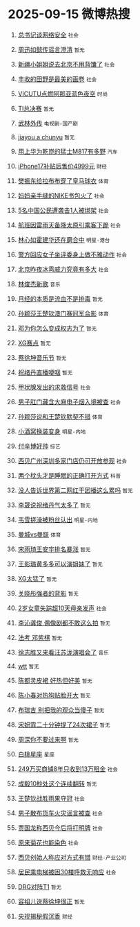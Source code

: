 # 2025-09-15 微博热搜 
1. [总书记谈网络安全](https://m.weibo.cn/search?containerid=100103type%3D1%26t%3D10%26q%3D%23%E6%80%BB%E4%B9%A6%E8%AE%B0%E8%B0%88%E7%BD%91%E7%BB%9C%E5%AE%89%E5%85%A8%23&stream_entry_id=51&isnewpage=1&extparam=seat%3D1%26q%3D%2523%25E6%2580%25BB%25E4%25B9%25A6%25E8%25AE%25B0%25E8%25B0%2588%25E7%25BD%2591%25E7%25BB%259C%25E5%25AE%2589%25E5%2585%25A8%2523%26pos%3D0%26cate%3D10103%26dgr%3D0%26filter_type%3Drealtimehot%26stream_entry_id%3D51%26c_type%3D51%26display_time%3D1757870097%26pre_seqid%3D17578700977310256502592) `社会` 

2. [周迅如懿传谣言澄清](https://m.weibo.cn/search?containerid=100103type%3D1%26t%3D10%26q%3D%23%E5%91%A8%E8%BF%85%E5%A6%82%E6%87%BF%E4%BC%A0%E8%B0%A3%E8%A8%80%E6%BE%84%E6%B8%85%23&stream_entry_id=31&isnewpage=1&extparam=seat%3D1%26flag%3D2%26cate%3D5001%26lcate%3D5001%26stream_entry_id%3D31%26q%3D%2523%25E5%2591%25A8%25E8%25BF%2585%25E5%25A6%2582%25E6%2587%25BF%25E4%25BC%25A0%25E8%25B0%25A3%25E8%25A8%2580%25E6%25BE%2584%25E6%25B8%2585%2523%26dgr%3D0%26pos%3D0%26filter_type%3Drealtimehot%26band_rank%3D1%26realpos%3D1%26c_type%3D31%26display_time%3D1757870097%26pre_seqid%3D17578700977310256502592) `暂无` 

3. [新疆小姐姐说去北京不用背馕了](https://m.weibo.cn/search?containerid=100103type%3D1%26t%3D10%26q%3D%23%E6%96%B0%E7%96%86%E5%B0%8F%E5%A7%90%E5%A7%90%E8%AF%B4%E5%8E%BB%E5%8C%97%E4%BA%AC%E4%B8%8D%E7%94%A8%E8%83%8C%E9%A6%95%E4%BA%86%23&stream_entry_id=31&isnewpage=1&extparam=seat%3D1%26flag%3D1%26cate%3D5001%26lcate%3D5001%26stream_entry_id%3D31%26q%3D%2523%25E6%2596%25B0%25E7%2596%2586%25E5%25B0%258F%25E5%25A7%2590%25E5%25A7%2590%25E8%25AF%25B4%25E5%258E%25BB%25E5%258C%2597%25E4%25BA%25AC%25E4%25B8%258D%25E7%2594%25A8%25E8%2583%258C%25E9%25A6%2595%25E4%25BA%2586%2523%26dgr%3D0%26pos%3D1%26filter_type%3Drealtimehot%26band_rank%3D2%26realpos%3D2%26c_type%3D31%26display_time%3D1757870097%26pre_seqid%3D17578700977310256502592) `社会` 

4. [丰收的田野是最美的画卷](https://m.weibo.cn/search?containerid=100103type%3D1%26t%3D10%26q%3D%23%E4%B8%B0%E6%94%B6%E7%9A%84%E7%94%B0%E9%87%8E%E6%98%AF%E6%9C%80%E7%BE%8E%E7%9A%84%E7%94%BB%E5%8D%B7%23&stream_entry_id=31&isnewpage=1&extparam=seat%3D1%26flag%3D0%26cate%3D5001%26lcate%3D5001%26stream_entry_id%3D31%26q%3D%2523%25E4%25B8%25B0%25E6%2594%25B6%25E7%259A%2584%25E7%2594%25B0%25E9%2587%258E%25E6%2598%25AF%25E6%259C%2580%25E7%25BE%258E%25E7%259A%2584%25E7%2594%25BB%25E5%258D%25B7%2523%26dgr%3D0%26pos%3D2%26filter_type%3Drealtimehot%26band_rank%3D3%26realpos%3D3%26c_type%3D31%26display_time%3D1757870097%26pre_seqid%3D17578700977310256502592) `社会` 

5. [VICUTU点燃阿那亚蓝色夜空](https://m.weibo.cn/search?containerid=100103type%3D1%26t%3D10%26q%3D%23VICUTU%E7%82%B9%E7%87%83%E9%98%BF%E9%82%A3%E4%BA%9A%E8%93%9D%E8%89%B2%E5%A4%9C%E7%A9%BA%23&stream_entry_id=31&isnewpage=1&extparam=seat%3D1%26is_ad_pos%3D1%26adid%3D301203%26lcate%3D5001%26stream_entry_id%3D31%26q%3D%2523VICUTU%25E7%2582%25B9%25E7%2587%2583%25E9%2598%25BF%25E9%2582%25A3%25E4%25BA%259A%25E8%2593%259D%25E8%2589%25B2%25E5%25A4%259C%25E7%25A9%25BA%2523%26dgr%3D0%26cate%3D5001%26band_rank%3D4%26topic_ad%3D1%26filter_type%3Drealtimehot%26pos%3D3%26c_type%3D31%26display_time%3D1757870097%26pre_seqid%3D17578700977310256502592) `时尚` 

6. [TI总决赛](https://m.weibo.cn/search?containerid=100103type%3D1%26t%3D10%26q%3DTI%E6%80%BB%E5%86%B3%E8%B5%9B&stream_entry_id=31&isnewpage=1&extparam=seat%3D1%26flag%3D16%26cate%3D5001%26lcate%3D5001%26stream_entry_id%3D31%26q%3DTI%25E6%2580%25BB%25E5%2586%25B3%25E8%25B5%259B%26dgr%3D0%26pos%3D4%26filter_type%3Drealtimehot%26band_rank%3D4%26realpos%3D4%26c_type%3D31%26display_time%3D1757870097%26pre_seqid%3D17578700977310256502592) `暂无` 

7. [武林外传](https://m.weibo.cn/search?containerid=100103type%3D1%26t%3D10%26q%3D%E6%AD%A6%E6%9E%97%E5%A4%96%E4%BC%A0&stream_entry_id=31&isnewpage=1&extparam=seat%3D1%26flag%3D0%26cate%3D5001%26lcate%3D5001%26stream_entry_id%3D31%26q%3D%25E6%25AD%25A6%25E6%259E%2597%25E5%25A4%2596%25E4%25BC%25A0%26dgr%3D0%26pos%3D5%26filter_type%3Drealtimehot%26band_rank%3D5%26realpos%3D5%26c_type%3D31%26display_time%3D1757870097%26pre_seqid%3D17578700977310256502592) `电视剧-国产剧` 

8. [jiayou a chunyu](https://m.weibo.cn/search?containerid=100103type%3D1%26t%3D10%26q%3Djiayou+a+chunyu&stream_entry_id=31&isnewpage=1&extparam=seat%3D1%26flag%3D1%26cate%3D5001%26lcate%3D5001%26stream_entry_id%3D31%26q%3Djiayou%2520a%2520chunyu%26dgr%3D0%26pos%3D6%26filter_type%3Drealtimehot%26band_rank%3D6%26realpos%3D6%26c_type%3D31%26display_time%3D1757870097%26pre_seqid%3D17578700977310256502592) `暂无` 

9. [用上华为乾崑的猛士M817有多野](https://m.weibo.cn/search?containerid=100103type%3D1%26t%3D10%26q%3D%23%E7%94%A8%E4%B8%8A%E5%8D%8E%E4%B8%BA%E4%B9%BE%E5%B4%91%E7%9A%84%E7%8C%9B%E5%A3%ABM817%E6%9C%89%E5%A4%9A%E9%87%8E%23&stream_entry_id=31&isnewpage=1&extparam=seat%3D1%26is_ad_pos%3D1%26adid%3D301204%26lcate%3D5001%26stream_entry_id%3D31%26q%3D%2523%25E7%2594%25A8%25E4%25B8%258A%25E5%258D%258E%25E4%25B8%25BA%25E4%25B9%25BE%25E5%25B4%2591%25E7%259A%2584%25E7%258C%259B%25E5%25A3%25ABM817%25E6%259C%2589%25E5%25A4%259A%25E9%2587%258E%2523%26dgr%3D0%26cate%3D5001%26band_rank%3D7%26topic_ad%3D1%26filter_type%3Drealtimehot%26pos%3D7%26c_type%3D31%26display_time%3D1757870097%26pre_seqid%3D17578700977310256502592) `汽车` 

10. [iPhone17补贴后售价4999元](https://m.weibo.cn/search?containerid=100103type%3D1%26t%3D10%26q%3D%23iPhone17%E8%A1%A5%E8%B4%B4%E5%90%8E%E5%94%AE%E4%BB%B74999%E5%85%83%23&stream_entry_id=31&isnewpage=1&extparam=seat%3D1%26flag%3D0%26cate%3D5001%26lcate%3D5001%26stream_entry_id%3D31%26q%3D%2523iPhone17%25E8%25A1%25A5%25E8%25B4%25B4%25E5%2590%258E%25E5%2594%25AE%25E4%25BB%25B74999%25E5%2585%2583%2523%26dgr%3D0%26pos%3D8%26filter_type%3Drealtimehot%26band_rank%3D7%26realpos%3D7%26c_type%3D31%26display_time%3D1757870097%26pre_seqid%3D17578700977310256502592) `财经` 

11. [樊振东给拉布布穿了皇马球衣](https://m.weibo.cn/search?containerid=100103type%3D1%26t%3D10%26q%3D%23%E6%A8%8A%E6%8C%AF%E4%B8%9C%E7%BB%99%E6%8B%89%E5%B8%83%E5%B8%83%E7%A9%BF%E4%BA%86%E7%9A%87%E9%A9%AC%E7%90%83%E8%A1%A3%23&stream_entry_id=31&isnewpage=1&extparam=seat%3D1%26flag%3D1%26cate%3D5001%26lcate%3D5001%26stream_entry_id%3D31%26q%3D%2523%25E6%25A8%258A%25E6%258C%25AF%25E4%25B8%259C%25E7%25BB%2599%25E6%258B%2589%25E5%25B8%2583%25E5%25B8%2583%25E7%25A9%25BF%25E4%25BA%2586%25E7%259A%2587%25E9%25A9%25AC%25E7%2590%2583%25E8%25A1%25A3%2523%26dgr%3D0%26pos%3D9%26filter_type%3Drealtimehot%26band_rank%3D8%26realpos%3D8%26c_type%3D31%26display_time%3D1757870097%26pre_seqid%3D17578700977310256502592) `体育` 

12. [妈妈亲手缝的NIKE书包火了](https://m.weibo.cn/search?containerid=100103type%3D1%26t%3D10%26q%3D%23%E5%A6%88%E5%A6%88%E4%BA%B2%E6%89%8B%E7%BC%9D%E7%9A%84NIKE%E4%B9%A6%E5%8C%85%E7%81%AB%E4%BA%86%23&stream_entry_id=31&isnewpage=1&extparam=seat%3D1%26flag%3D0%26cate%3D5001%26lcate%3D5001%26stream_entry_id%3D31%26q%3D%2523%25E5%25A6%2588%25E5%25A6%2588%25E4%25BA%25B2%25E6%2589%258B%25E7%25BC%259D%25E7%259A%2584NIKE%25E4%25B9%25A6%25E5%258C%2585%25E7%2581%25AB%25E4%25BA%2586%2523%26dgr%3D0%26pos%3D10%26filter_type%3Drealtimehot%26band_rank%3D9%26realpos%3D9%26c_type%3D31%26display_time%3D1757870097%26pre_seqid%3D17578700977310256502592) `社会` 

13. [5名中国公民遭袭击1人被绑架](https://m.weibo.cn/search?containerid=100103type%3D1%26t%3D10%26q%3D%235%E5%90%8D%E4%B8%AD%E5%9B%BD%E5%85%AC%E6%B0%91%E9%81%AD%E8%A2%AD%E5%87%BB1%E4%BA%BA%E8%A2%AB%E7%BB%91%E6%9E%B6%23&stream_entry_id=31&isnewpage=1&extparam=seat%3D1%26flag%3D1%26cate%3D5001%26lcate%3D5001%26stream_entry_id%3D31%26q%3D%25235%25E5%2590%258D%25E4%25B8%25AD%25E5%259B%25BD%25E5%2585%25AC%25E6%25B0%2591%25E9%2581%25AD%25E8%25A2%25AD%25E5%2587%25BB1%25E4%25BA%25BA%25E8%25A2%25AB%25E7%25BB%2591%25E6%259E%25B6%2523%26dgr%3D0%26pos%3D11%26filter_type%3Drealtimehot%26band_rank%3D10%26realpos%3D10%26c_type%3D31%26display_time%3D1757870097%26pre_seqid%3D17578700977310256502592) `社会` 

14. [航班因雷雨天备降太原引乘客下跪](https://m.weibo.cn/search?containerid=100103type%3D1%26t%3D10%26q%3D%23%E8%88%AA%E7%8F%AD%E5%9B%A0%E9%9B%B7%E9%9B%A8%E5%A4%A9%E5%A4%87%E9%99%8D%E5%A4%AA%E5%8E%9F%E5%BC%95%E4%B9%98%E5%AE%A2%E4%B8%8B%E8%B7%AA%23&stream_entry_id=31&isnewpage=1&extparam=seat%3D1%26flag%3D0%26cate%3D5001%26lcate%3D5001%26stream_entry_id%3D31%26q%3D%2523%25E8%2588%25AA%25E7%258F%25AD%25E5%259B%25A0%25E9%259B%25B7%25E9%259B%25A8%25E5%25A4%25A9%25E5%25A4%2587%25E9%2599%258D%25E5%25A4%25AA%25E5%258E%259F%25E5%25BC%2595%25E4%25B9%2598%25E5%25AE%25A2%25E4%25B8%258B%25E8%25B7%25AA%2523%26dgr%3D0%26pos%3D12%26filter_type%3Drealtimehot%26band_rank%3D11%26realpos%3D11%26c_type%3D31%26display_time%3D1757870097%26pre_seqid%3D17578700977310256502592) `社会` 

15. [林心如霍建华还在磨合中](https://m.weibo.cn/search?containerid=100103type%3D1%26t%3D10%26q%3D%23%E6%9E%97%E5%BF%83%E5%A6%82%E9%9C%8D%E5%BB%BA%E5%8D%8E%E8%BF%98%E5%9C%A8%E7%A3%A8%E5%90%88%E4%B8%AD%23&stream_entry_id=31&isnewpage=1&extparam=seat%3D1%26flag%3D0%26cate%3D5001%26lcate%3D5001%26stream_entry_id%3D31%26q%3D%2523%25E6%259E%2597%25E5%25BF%2583%25E5%25A6%2582%25E9%259C%258D%25E5%25BB%25BA%25E5%258D%258E%25E8%25BF%2598%25E5%259C%25A8%25E7%25A3%25A8%25E5%2590%2588%25E4%25B8%25AD%2523%26dgr%3D0%26pos%3D13%26filter_type%3Drealtimehot%26band_rank%3D12%26realpos%3D12%26c_type%3D31%26display_time%3D1757870097%26pre_seqid%3D17578700977310256502592) `明星-港台` 

16. [警方回应女子坐评委身上做不雅动作](https://m.weibo.cn/search?containerid=100103type%3D1%26t%3D10%26q%3D%23%E8%AD%A6%E6%96%B9%E5%9B%9E%E5%BA%94%E5%A5%B3%E5%AD%90%E5%9D%90%E8%AF%84%E5%A7%94%E8%BA%AB%E4%B8%8A%E5%81%9A%E4%B8%8D%E9%9B%85%E5%8A%A8%E4%BD%9C%23&stream_entry_id=31&isnewpage=1&extparam=seat%3D1%26flag%3D0%26cate%3D5001%26lcate%3D5001%26stream_entry_id%3D31%26q%3D%2523%25E8%25AD%25A6%25E6%2596%25B9%25E5%259B%259E%25E5%25BA%2594%25E5%25A5%25B3%25E5%25AD%2590%25E5%259D%2590%25E8%25AF%2584%25E5%25A7%2594%25E8%25BA%25AB%25E4%25B8%258A%25E5%2581%259A%25E4%25B8%258D%25E9%259B%2585%25E5%258A%25A8%25E4%25BD%259C%2523%26dgr%3D0%26pos%3D14%26filter_type%3Drealtimehot%26band_rank%3D13%26realpos%3D13%26c_type%3D31%26display_time%3D1757870097%26pre_seqid%3D17578700977310256502592) `社会` 

17. [北京昨夜冰雹威力究竟有多大](https://m.weibo.cn/search?containerid=100103type%3D1%26t%3D10%26q%3D%23%E5%8C%97%E4%BA%AC%E6%98%A8%E5%A4%9C%E5%86%B0%E9%9B%B9%E5%A8%81%E5%8A%9B%E7%A9%B6%E7%AB%9F%E6%9C%89%E5%A4%9A%E5%A4%A7%23&stream_entry_id=31&isnewpage=1&extparam=seat%3D1%26flag%3D0%26cate%3D5001%26lcate%3D5001%26stream_entry_id%3D31%26q%3D%2523%25E5%258C%2597%25E4%25BA%25AC%25E6%2598%25A8%25E5%25A4%259C%25E5%2586%25B0%25E9%259B%25B9%25E5%25A8%2581%25E5%258A%259B%25E7%25A9%25B6%25E7%25AB%259F%25E6%259C%2589%25E5%25A4%259A%25E5%25A4%25A7%2523%26dgr%3D0%26pos%3D15%26filter_type%3Drealtimehot%26band_rank%3D14%26realpos%3D14%26c_type%3D31%26display_time%3D1757870097%26pre_seqid%3D17578700977310256502592) `社会` 

18. [林俊杰新歌](https://m.weibo.cn/search?containerid=100103type%3D1%26t%3D10%26q%3D%E6%9E%97%E4%BF%8A%E6%9D%B0%E6%96%B0%E6%AD%8C&stream_entry_id=31&isnewpage=1&extparam=seat%3D1%26flag%3D0%26cate%3D5001%26lcate%3D5001%26stream_entry_id%3D31%26q%3D%25E6%259E%2597%25E4%25BF%258A%25E6%259D%25B0%25E6%2596%25B0%25E6%25AD%258C%26dgr%3D0%26pos%3D16%26filter_type%3Drealtimehot%26band_rank%3D15%26realpos%3D15%26c_type%3D31%26display_time%3D1757870097%26pre_seqid%3D17578700977310256502592) `音乐` 

19. [月经的本质是流血不是排毒](https://m.weibo.cn/search?containerid=100103type%3D1%26t%3D10%26q%3D%E6%9C%88%E7%BB%8F%E7%9A%84%E6%9C%AC%E8%B4%A8%E6%98%AF%E6%B5%81%E8%A1%80%E4%B8%8D%E6%98%AF%E6%8E%92%E6%AF%92&stream_entry_id=31&isnewpage=1&extparam=seat%3D1%26flag%3D0%26cate%3D5001%26lcate%3D5001%26stream_entry_id%3D31%26q%3D%25E6%259C%2588%25E7%25BB%258F%25E7%259A%2584%25E6%259C%25AC%25E8%25B4%25A8%25E6%2598%25AF%25E6%25B5%2581%25E8%25A1%2580%25E4%25B8%258D%25E6%2598%25AF%25E6%258E%2592%25E6%25AF%2592%26dgr%3D0%26pos%3D17%26filter_type%3Drealtimehot%26band_rank%3D16%26realpos%3D16%26c_type%3D31%26display_time%3D1757870097%26pre_seqid%3D17578700977310256502592) `暂无` 

20. [孙颖莎王楚钦澳门赛冠军合影](https://m.weibo.cn/search?containerid=100103type%3D1%26t%3D10%26q%3D%23%E5%AD%99%E9%A2%96%E8%8E%8E%E7%8E%8B%E6%A5%9A%E9%92%A6%E6%BE%B3%E9%97%A8%E8%B5%9B%E5%86%A0%E5%86%9B%E5%90%88%E5%BD%B1%23&stream_entry_id=31&isnewpage=1&extparam=seat%3D1%26flag%3D0%26cate%3D5001%26lcate%3D5001%26stream_entry_id%3D31%26q%3D%2523%25E5%25AD%2599%25E9%25A2%2596%25E8%258E%258E%25E7%258E%258B%25E6%25A5%259A%25E9%2592%25A6%25E6%25BE%25B3%25E9%2597%25A8%25E8%25B5%259B%25E5%2586%25A0%25E5%2586%259B%25E5%2590%2588%25E5%25BD%25B1%2523%26dgr%3D0%26pos%3D18%26filter_type%3Drealtimehot%26band_rank%3D17%26realpos%3D17%26c_type%3D31%26display_time%3D1757870097%26pre_seqid%3D17578700977310256502592) `体育` 

21. [邓为你怎么变成权志为了](https://m.weibo.cn/search?containerid=100103type%3D1%26t%3D10%26q%3D%E9%82%93%E4%B8%BA%E4%BD%A0%E6%80%8E%E4%B9%88%E5%8F%98%E6%88%90%E6%9D%83%E5%BF%97%E4%B8%BA%E4%BA%86&stream_entry_id=31&isnewpage=1&extparam=seat%3D1%26flag%3D0%26cate%3D5001%26lcate%3D5001%26stream_entry_id%3D31%26q%3D%25E9%2582%2593%25E4%25B8%25BA%25E4%25BD%25A0%25E6%2580%258E%25E4%25B9%2588%25E5%258F%2598%25E6%2588%2590%25E6%259D%2583%25E5%25BF%2597%25E4%25B8%25BA%25E4%25BA%2586%26dgr%3D0%26pos%3D19%26filter_type%3Drealtimehot%26band_rank%3D18%26realpos%3D18%26c_type%3D31%26display_time%3D1757870097%26pre_seqid%3D17578700977310256502592) `暂无` 

22. [XG赛点](https://m.weibo.cn/search?containerid=100103type%3D1%26t%3D10%26q%3DXG%E8%B5%9B%E7%82%B9&stream_entry_id=31&isnewpage=1&extparam=seat%3D1%26flag%3D1%26cate%3D5001%26lcate%3D5001%26stream_entry_id%3D31%26q%3DXG%25E8%25B5%259B%25E7%2582%25B9%26dgr%3D0%26pos%3D20%26filter_type%3Drealtimehot%26band_rank%3D19%26realpos%3D19%26c_type%3D31%26display_time%3D1757870097%26pre_seqid%3D17578700977310256502592) `暂无` 

23. [蔡徐坤音乐节](https://m.weibo.cn/search?containerid=100103type%3D1%26t%3D10%26q%3D%E8%94%A1%E5%BE%90%E5%9D%A4%E9%9F%B3%E4%B9%90%E8%8A%82&stream_entry_id=31&isnewpage=1&extparam=seat%3D1%26flag%3D0%26cate%3D5001%26lcate%3D5001%26stream_entry_id%3D31%26q%3D%25E8%2594%25A1%25E5%25BE%2590%25E5%259D%25A4%25E9%259F%25B3%25E4%25B9%2590%25E8%258A%2582%26dgr%3D0%26pos%3D21%26filter_type%3Drealtimehot%26band_rank%3D20%26realpos%3D20%26c_type%3D31%26display_time%3D1757870097%26pre_seqid%3D17578700977310256502592) `暂无` 

24. [祝绪丹直播哽咽](https://m.weibo.cn/search?containerid=100103type%3D1%26t%3D10%26q%3D%E7%A5%9D%E7%BB%AA%E4%B8%B9%E7%9B%B4%E6%92%AD%E5%93%BD%E5%92%BD&stream_entry_id=31&isnewpage=1&extparam=seat%3D1%26flag%3D2%26cate%3D5001%26lcate%3D5001%26stream_entry_id%3D31%26q%3D%25E7%25A5%259D%25E7%25BB%25AA%25E4%25B8%25B9%25E7%259B%25B4%25E6%2592%25AD%25E5%2593%25BD%25E5%2592%25BD%26dgr%3D0%26pos%3D22%26filter_type%3Drealtimehot%26band_rank%3D21%26realpos%3D21%26c_type%3D31%26display_time%3D1757870097%26pre_seqid%3D17578700977310256502592) `暂无` 

25. [甲状腺发出的求救信号](https://m.weibo.cn/search?containerid=100103type%3D1%26t%3D10%26q%3D%23%E7%94%B2%E7%8A%B6%E8%85%BA%E5%8F%91%E5%87%BA%E7%9A%84%E6%B1%82%E6%95%91%E4%BF%A1%E5%8F%B7%23&stream_entry_id=31&isnewpage=1&extparam=seat%3D1%26flag%3D0%26cate%3D5001%26lcate%3D5001%26stream_entry_id%3D31%26q%3D%2523%25E7%2594%25B2%25E7%258A%25B6%25E8%2585%25BA%25E5%258F%2591%25E5%2587%25BA%25E7%259A%2584%25E6%25B1%2582%25E6%2595%2591%25E4%25BF%25A1%25E5%258F%25B7%2523%26dgr%3D0%26pos%3D23%26filter_type%3Drealtimehot%26band_rank%3D22%26realpos%3D22%26c_type%3D31%26display_time%3D1757870097%26pre_seqid%3D17578700977310256502592) `社会` 

26. [男子肛门藏含大麻电子烟入境被查](https://m.weibo.cn/search?containerid=100103type%3D1%26t%3D10%26q%3D%23%E7%94%B7%E5%AD%90%E8%82%9B%E9%97%A8%E8%97%8F%E5%90%AB%E5%A4%A7%E9%BA%BB%E7%94%B5%E5%AD%90%E7%83%9F%E5%85%A5%E5%A2%83%E8%A2%AB%E6%9F%A5%23&stream_entry_id=31&isnewpage=1&extparam=seat%3D1%26flag%3D0%26cate%3D5001%26lcate%3D5001%26stream_entry_id%3D31%26q%3D%2523%25E7%2594%25B7%25E5%25AD%2590%25E8%2582%259B%25E9%2597%25A8%25E8%2597%258F%25E5%2590%25AB%25E5%25A4%25A7%25E9%25BA%25BB%25E7%2594%25B5%25E5%25AD%2590%25E7%2583%259F%25E5%2585%25A5%25E5%25A2%2583%25E8%25A2%25AB%25E6%259F%25A5%2523%26dgr%3D0%26pos%3D24%26filter_type%3Drealtimehot%26band_rank%3D23%26realpos%3D23%26c_type%3D31%26display_time%3D1757870097%26pre_seqid%3D17578700977310256502592) `社会` 

27. [孙颖莎说和王楚钦默契不错](https://m.weibo.cn/search?containerid=100103type%3D1%26t%3D10%26q%3D%23%E5%AD%99%E9%A2%96%E8%8E%8E%E8%AF%B4%E5%92%8C%E7%8E%8B%E6%A5%9A%E9%92%A6%E9%BB%98%E5%A5%91%E4%B8%8D%E9%94%99%23&stream_entry_id=31&isnewpage=1&extparam=seat%3D1%26flag%3D1%26cate%3D5001%26lcate%3D5001%26stream_entry_id%3D31%26q%3D%2523%25E5%25AD%2599%25E9%25A2%2596%25E8%258E%258E%25E8%25AF%25B4%25E5%2592%258C%25E7%258E%258B%25E6%25A5%259A%25E9%2592%25A6%25E9%25BB%2598%25E5%25A5%2591%25E4%25B8%258D%25E9%2594%2599%2523%26dgr%3D0%26pos%3D25%26filter_type%3Drealtimehot%26band_rank%3D24%26realpos%3D24%26c_type%3D31%26display_time%3D1757870097%26pre_seqid%3D17578700977310256502592) `体育` 

28. [小酒窝换装变身](https://m.weibo.cn/search?containerid=100103type%3D1%26t%3D10%26q%3D%23%E5%B0%8F%E9%85%92%E7%AA%9D%E6%8D%A2%E8%A3%85%E5%8F%98%E8%BA%AB%23&stream_entry_id=31&isnewpage=1&extparam=seat%3D1%26flag%3D1%26cate%3D5001%26lcate%3D5001%26stream_entry_id%3D31%26q%3D%2523%25E5%25B0%258F%25E9%2585%2592%25E7%25AA%259D%25E6%258D%25A2%25E8%25A3%2585%25E5%258F%2598%25E8%25BA%25AB%2523%26dgr%3D0%26pos%3D26%26filter_type%3Drealtimehot%26band_rank%3D25%26realpos%3D25%26c_type%3D31%26display_time%3D1757870097%26pre_seqid%3D17578700977310256502592) `明星-内地` 

29. [付辛博好帅](https://m.weibo.cn/search?containerid=100103type%3D1%26t%3D10%26q%3D%23%E4%BB%98%E8%BE%9B%E5%8D%9A%E5%A5%BD%E5%B8%85%23&stream_entry_id=31&isnewpage=1&extparam=seat%3D1%26flag%3D0%26cate%3D5001%26lcate%3D5001%26stream_entry_id%3D31%26q%3D%2523%25E4%25BB%2598%25E8%25BE%259B%25E5%258D%259A%25E5%25A5%25BD%25E5%25B8%2585%2523%26dgr%3D0%26pos%3D27%26filter_type%3Drealtimehot%26band_rank%3D26%26realpos%3D26%26c_type%3D31%26display_time%3D1757870097%26pre_seqid%3D17578700977310256502592) `综艺` 

30. [西贝广州深圳多家门店仍可开放参观](https://m.weibo.cn/search?containerid=100103type%3D1%26t%3D10%26q%3D%23%E8%A5%BF%E8%B4%9D%E5%B9%BF%E5%B7%9E%E6%B7%B1%E5%9C%B3%E5%A4%9A%E5%AE%B6%E9%97%A8%E5%BA%97%E4%BB%8D%E5%8F%AF%E5%BC%80%E6%94%BE%E5%8F%82%E8%A7%82%23&stream_entry_id=31&isnewpage=1&extparam=seat%3D1%26flag%3D1%26cate%3D5001%26lcate%3D5001%26stream_entry_id%3D31%26q%3D%2523%25E8%25A5%25BF%25E8%25B4%259D%25E5%25B9%25BF%25E5%25B7%259E%25E6%25B7%25B1%25E5%259C%25B3%25E5%25A4%259A%25E5%25AE%25B6%25E9%2597%25A8%25E5%25BA%2597%25E4%25BB%258D%25E5%258F%25AF%25E5%25BC%2580%25E6%2594%25BE%25E5%258F%2582%25E8%25A7%2582%2523%26dgr%3D0%26pos%3D28%26filter_type%3Drealtimehot%26band_rank%3D27%26realpos%3D27%26c_type%3D31%26display_time%3D1757870097%26pre_seqid%3D17578700977310256502592) `社会` 

31. [两个枕头才是睡眠的正确打开方式](https://m.weibo.cn/search?containerid=100103type%3D1%26t%3D10%26q%3D%23%E4%B8%A4%E4%B8%AA%E6%9E%95%E5%A4%B4%E6%89%8D%E6%98%AF%E7%9D%A1%E7%9C%A0%E7%9A%84%E6%AD%A3%E7%A1%AE%E6%89%93%E5%BC%80%E6%96%B9%E5%BC%8F%23&stream_entry_id=31&isnewpage=1&extparam=seat%3D1%26flag%3D0%26cate%3D5001%26lcate%3D5001%26stream_entry_id%3D31%26q%3D%2523%25E4%25B8%25A4%25E4%25B8%25AA%25E6%259E%2595%25E5%25A4%25B4%25E6%2589%258D%25E6%2598%25AF%25E7%259D%25A1%25E7%259C%25A0%25E7%259A%2584%25E6%25AD%25A3%25E7%25A1%25AE%25E6%2589%2593%25E5%25BC%2580%25E6%2596%25B9%25E5%25BC%258F%2523%26dgr%3D0%26pos%3D29%26filter_type%3Drealtimehot%26band_rank%3D28%26realpos%3D28%26c_type%3D31%26display_time%3D1757870097%26pre_seqid%3D17578700977310256502592) `科普` 

32. [没人告诉世界第二网红干团播这么累吗](https://m.weibo.cn/search?containerid=100103type%3D1%26t%3D10%26q%3D%E6%B2%A1%E4%BA%BA%E5%91%8A%E8%AF%89%E4%B8%96%E7%95%8C%E7%AC%AC%E4%BA%8C%E7%BD%91%E7%BA%A2%E5%B9%B2%E5%9B%A2%E6%92%AD%E8%BF%99%E4%B9%88%E7%B4%AF%E5%90%97&stream_entry_id=31&isnewpage=1&extparam=seat%3D1%26flag%3D0%26cate%3D5001%26lcate%3D5001%26stream_entry_id%3D31%26q%3D%25E6%25B2%25A1%25E4%25BA%25BA%25E5%2591%258A%25E8%25AF%2589%25E4%25B8%2596%25E7%2595%258C%25E7%25AC%25AC%25E4%25BA%258C%25E7%25BD%2591%25E7%25BA%25A2%25E5%25B9%25B2%25E5%259B%25A2%25E6%2592%25AD%25E8%25BF%2599%25E4%25B9%2588%25E7%25B4%25AF%25E5%2590%2597%26dgr%3D0%26pos%3D30%26filter_type%3Drealtimehot%26band_rank%3D29%26realpos%3D29%26c_type%3D31%26display_time%3D1757870097%26pre_seqid%3D17578700977310256502592) `暂无` 

33. [李晟说祝绪丹气太多了](https://m.weibo.cn/search?containerid=100103type%3D1%26t%3D10%26q%3D%E6%9D%8E%E6%99%9F%E8%AF%B4%E7%A5%9D%E7%BB%AA%E4%B8%B9%E6%B0%94%E5%A4%AA%E5%A4%9A%E4%BA%86&stream_entry_id=31&isnewpage=1&extparam=seat%3D1%26flag%3D0%26cate%3D5001%26lcate%3D5001%26stream_entry_id%3D31%26q%3D%25E6%259D%258E%25E6%2599%259F%25E8%25AF%25B4%25E7%25A5%259D%25E7%25BB%25AA%25E4%25B8%25B9%25E6%25B0%2594%25E5%25A4%25AA%25E5%25A4%259A%25E4%25BA%2586%26dgr%3D0%26pos%3D31%26filter_type%3Drealtimehot%26band_rank%3D30%26realpos%3D30%26c_type%3D31%26display_time%3D1757870097%26pre_seqid%3D17578700977310256502592) `暂无` 

34. [韦雪搓澡被粉丝认出](https://m.weibo.cn/search?containerid=100103type%3D1%26t%3D10%26q%3D%23%E9%9F%A6%E9%9B%AA%E6%90%93%E6%BE%A1%E8%A2%AB%E7%B2%89%E4%B8%9D%E8%AE%A4%E5%87%BA%23&stream_entry_id=31&isnewpage=1&extparam=seat%3D1%26flag%3D0%26cate%3D5001%26lcate%3D5001%26stream_entry_id%3D31%26q%3D%2523%25E9%259F%25A6%25E9%259B%25AA%25E6%2590%2593%25E6%25BE%25A1%25E8%25A2%25AB%25E7%25B2%2589%25E4%25B8%259D%25E8%25AE%25A4%25E5%2587%25BA%2523%26dgr%3D0%26pos%3D32%26filter_type%3Drealtimehot%26band_rank%3D31%26realpos%3D31%26c_type%3D31%26display_time%3D1757870097%26pre_seqid%3D17578700977310256502592) `明星-内地` 

35. [曼城vs曼联](https://m.weibo.cn/search?containerid=100103type%3D1%26t%3D10%26q%3D%23%E6%9B%BC%E5%9F%8Evs%E6%9B%BC%E8%81%94%23&stream_entry_id=31&isnewpage=1&extparam=seat%3D1%26flag%3D1%26cate%3D5001%26lcate%3D5001%26stream_entry_id%3D31%26q%3D%2523%25E6%259B%25BC%25E5%259F%258Evs%25E6%259B%25BC%25E8%2581%2594%2523%26dgr%3D0%26pos%3D33%26filter_type%3Drealtimehot%26band_rank%3D32%26realpos%3D32%26c_type%3D31%26display_time%3D1757870097%26pre_seqid%3D17578700977310256502592) `体育` 

36. [宋雨琦王安宇排名暴涨](https://m.weibo.cn/search?containerid=100103type%3D1%26t%3D10%26q%3D%E5%AE%8B%E9%9B%A8%E7%90%A6%E7%8E%8B%E5%AE%89%E5%AE%87%E6%8E%92%E5%90%8D%E6%9A%B4%E6%B6%A8&stream_entry_id=31&isnewpage=1&extparam=seat%3D1%26flag%3D0%26cate%3D5001%26lcate%3D5001%26stream_entry_id%3D31%26q%3D%25E5%25AE%258B%25E9%259B%25A8%25E7%2590%25A6%25E7%258E%258B%25E5%25AE%2589%25E5%25AE%2587%25E6%258E%2592%25E5%2590%258D%25E6%259A%25B4%25E6%25B6%25A8%26dgr%3D0%26pos%3D34%26filter_type%3Drealtimehot%26band_rank%3D33%26realpos%3D33%26c_type%3D31%26display_time%3D1757870097%26pre_seqid%3D17578700977310256502592) `暂无` 

37. [王影璐黄多多可以演姐妹了](https://m.weibo.cn/search?containerid=100103type%3D1%26t%3D10%26q%3D%E7%8E%8B%E5%BD%B1%E7%92%90%E9%BB%84%E5%A4%9A%E5%A4%9A%E5%8F%AF%E4%BB%A5%E6%BC%94%E5%A7%90%E5%A6%B9%E4%BA%86&stream_entry_id=31&isnewpage=1&extparam=seat%3D1%26flag%3D0%26cate%3D5001%26lcate%3D5001%26stream_entry_id%3D31%26q%3D%25E7%258E%258B%25E5%25BD%25B1%25E7%2592%2590%25E9%25BB%2584%25E5%25A4%259A%25E5%25A4%259A%25E5%258F%25AF%25E4%25BB%25A5%25E6%25BC%2594%25E5%25A7%2590%25E5%25A6%25B9%25E4%25BA%2586%26dgr%3D0%26pos%3D35%26filter_type%3Drealtimehot%26band_rank%3D34%26realpos%3D34%26c_type%3D31%26display_time%3D1757870097%26pre_seqid%3D17578700977310256502592) `暂无` 

38. [XG太猛了](https://m.weibo.cn/search?containerid=100103type%3D1%26t%3D10%26q%3DXG%E5%A4%AA%E7%8C%9B%E4%BA%86&stream_entry_id=31&isnewpage=1&extparam=seat%3D1%26flag%3D1%26cate%3D5001%26lcate%3D5001%26stream_entry_id%3D31%26q%3DXG%25E5%25A4%25AA%25E7%258C%259B%25E4%25BA%2586%26dgr%3D0%26pos%3D36%26filter_type%3Drealtimehot%26band_rank%3D35%26realpos%3D35%26c_type%3D31%26display_time%3D1757870097%26pre_seqid%3D17578700977310256502592) `暂无` 

39. [关晓彤强者的背影](https://m.weibo.cn/search?containerid=100103type%3D1%26t%3D10%26q%3D%E5%85%B3%E6%99%93%E5%BD%A4%E5%BC%BA%E8%80%85%E7%9A%84%E8%83%8C%E5%BD%B1&stream_entry_id=31&isnewpage=1&extparam=seat%3D1%26flag%3D0%26cate%3D5001%26lcate%3D5001%26stream_entry_id%3D31%26q%3D%25E5%2585%25B3%25E6%2599%2593%25E5%25BD%25A4%25E5%25BC%25BA%25E8%2580%2585%25E7%259A%2584%25E8%2583%258C%25E5%25BD%25B1%26dgr%3D0%26pos%3D37%26filter_type%3Drealtimehot%26band_rank%3D36%26realpos%3D36%26c_type%3D31%26display_time%3D1757870097%26pre_seqid%3D17578700977310256502592) `暂无` 

40. [2岁女童失踪超10天母亲发声](https://m.weibo.cn/search?containerid=100103type%3D1%26t%3D10%26q%3D%232%E5%B2%81%E5%A5%B3%E7%AB%A5%E5%A4%B1%E8%B8%AA%E8%B6%8510%E5%A4%A9%E6%AF%8D%E4%BA%B2%E5%8F%91%E5%A3%B0%23&stream_entry_id=31&isnewpage=1&extparam=seat%3D1%26flag%3D0%26cate%3D5001%26lcate%3D5001%26stream_entry_id%3D31%26q%3D%25232%25E5%25B2%2581%25E5%25A5%25B3%25E7%25AB%25A5%25E5%25A4%25B1%25E8%25B8%25AA%25E8%25B6%258510%25E5%25A4%25A9%25E6%25AF%258D%25E4%25BA%25B2%25E5%258F%2591%25E5%25A3%25B0%2523%26dgr%3D0%26pos%3D38%26filter_type%3Drealtimehot%26band_rank%3D37%26realpos%3D37%26c_type%3D31%26display_time%3D1757870097%26pre_seqid%3D17578700977310256502592) `社会` 

41. [李沁龚俊 偶像剧都不敢这么拍](https://m.weibo.cn/search?containerid=100103type%3D1%26t%3D10%26q%3D%E6%9D%8E%E6%B2%81%E9%BE%9A%E4%BF%8A+%E5%81%B6%E5%83%8F%E5%89%A7%E9%83%BD%E4%B8%8D%E6%95%A2%E8%BF%99%E4%B9%88%E6%8B%8D&stream_entry_id=31&isnewpage=1&extparam=seat%3D1%26flag%3D0%26cate%3D5001%26lcate%3D5001%26stream_entry_id%3D31%26q%3D%25E6%259D%258E%25E6%25B2%2581%25E9%25BE%259A%25E4%25BF%258A%2520%25E5%2581%25B6%25E5%2583%258F%25E5%2589%25A7%25E9%2583%25BD%25E4%25B8%258D%25E6%2595%25A2%25E8%25BF%2599%25E4%25B9%2588%25E6%258B%258D%26dgr%3D0%26pos%3D39%26filter_type%3Drealtimehot%26band_rank%3D38%26realpos%3D38%26c_type%3D31%26display_time%3D1757870097%26pre_seqid%3D17578700977310256502592) `暂无` 

42. [法考 邓紫棋](https://m.weibo.cn/search?containerid=100103type%3D1%26t%3D10%26q%3D%E6%B3%95%E8%80%83+%E9%82%93%E7%B4%AB%E6%A3%8B&stream_entry_id=31&isnewpage=1&extparam=seat%3D1%26flag%3D0%26cate%3D5001%26lcate%3D5001%26stream_entry_id%3D31%26q%3D%25E6%25B3%2595%25E8%2580%2583%2520%25E9%2582%2593%25E7%25B4%25AB%25E6%25A3%258B%26dgr%3D0%26pos%3D40%26filter_type%3Drealtimehot%26band_rank%3D39%26realpos%3D39%26c_type%3D31%26display_time%3D1757870097%26pre_seqid%3D17578700977310256502592) `暂无` 

43. [徐志胜又来看汪苏泷演唱会了](https://m.weibo.cn/search?containerid=100103type%3D1%26t%3D10%26q%3D%E5%BE%90%E5%BF%97%E8%83%9C%E5%8F%88%E6%9D%A5%E7%9C%8B%E6%B1%AA%E8%8B%8F%E6%B3%B7%E6%BC%94%E5%94%B1%E4%BC%9A%E4%BA%86&stream_entry_id=31&isnewpage=1&extparam=seat%3D1%26flag%3D1%26cate%3D5001%26lcate%3D5001%26stream_entry_id%3D31%26q%3D%25E5%25BE%2590%25E5%25BF%2597%25E8%2583%259C%25E5%258F%2588%25E6%259D%25A5%25E7%259C%258B%25E6%25B1%25AA%25E8%258B%258F%25E6%25B3%25B7%25E6%25BC%2594%25E5%2594%25B1%25E4%25BC%259A%25E4%25BA%2586%26dgr%3D0%26pos%3D41%26filter_type%3Drealtimehot%26band_rank%3D40%26realpos%3D40%26c_type%3D31%26display_time%3D1757870097%26pre_seqid%3D17578700977310256502592) `音乐` 

44. [wtt](https://m.weibo.cn/search?containerid=100103type%3D1%26t%3D10%26q%3Dwtt&stream_entry_id=31&isnewpage=1&extparam=seat%3D1%26flag%3D0%26cate%3D5001%26lcate%3D5001%26stream_entry_id%3D31%26q%3Dwtt%26dgr%3D0%26pos%3D42%26filter_type%3Drealtimehot%26band_rank%3D41%26realpos%3D41%26c_type%3D31%26display_time%3D1757870097%26pre_seqid%3D17578700977310256502592) `暂无` 

45. [陈都灵皮裙 好热但好美](https://m.weibo.cn/search?containerid=100103type%3D1%26t%3D10%26q%3D%E9%99%88%E9%83%BD%E7%81%B5%E7%9A%AE%E8%A3%99+%E5%A5%BD%E7%83%AD%E4%BD%86%E5%A5%BD%E7%BE%8E&stream_entry_id=31&isnewpage=1&extparam=seat%3D1%26flag%3D0%26cate%3D5001%26lcate%3D5001%26stream_entry_id%3D31%26q%3D%25E9%2599%2588%25E9%2583%25BD%25E7%2581%25B5%25E7%259A%25AE%25E8%25A3%2599%2520%25E5%25A5%25BD%25E7%2583%25AD%25E4%25BD%2586%25E5%25A5%25BD%25E7%25BE%258E%26dgr%3D0%26pos%3D43%26filter_type%3Drealtimehot%26band_rank%3D42%26realpos%3D42%26c_type%3D31%26display_time%3D1757870097%26pre_seqid%3D17578700977310256502592) `暂无` 

46. [陈小春对热狗贴脸开大](https://m.weibo.cn/search?containerid=100103type%3D1%26t%3D10%26q%3D%E9%99%88%E5%B0%8F%E6%98%A5%E5%AF%B9%E7%83%AD%E7%8B%97%E8%B4%B4%E8%84%B8%E5%BC%80%E5%A4%A7&stream_entry_id=31&isnewpage=1&extparam=seat%3D1%26flag%3D1%26cate%3D5001%26lcate%3D5001%26stream_entry_id%3D31%26q%3D%25E9%2599%2588%25E5%25B0%258F%25E6%2598%25A5%25E5%25AF%25B9%25E7%2583%25AD%25E7%258B%2597%25E8%25B4%25B4%25E8%2584%25B8%25E5%25BC%2580%25E5%25A4%25A7%26dgr%3D0%26pos%3D44%26filter_type%3Drealtimehot%26band_rank%3D43%26realpos%3D43%26c_type%3D31%26display_time%3D1757870097%26pre_seqid%3D17578700977310256502592) `暂无` 

47. [布瑞吉 别把我的观众当傻子](https://m.weibo.cn/search?containerid=100103type%3D1%26t%3D10%26q%3D%E5%B8%83%E7%91%9E%E5%90%89+%E5%88%AB%E6%8A%8A%E6%88%91%E7%9A%84%E8%A7%82%E4%BC%97%E5%BD%93%E5%82%BB%E5%AD%90&stream_entry_id=31&isnewpage=1&extparam=seat%3D1%26flag%3D0%26cate%3D5001%26lcate%3D5001%26stream_entry_id%3D31%26q%3D%25E5%25B8%2583%25E7%2591%259E%25E5%2590%2589%2520%25E5%2588%25AB%25E6%258A%258A%25E6%2588%2591%25E7%259A%2584%25E8%25A7%2582%25E4%25BC%2597%25E5%25BD%2593%25E5%2582%25BB%25E5%25AD%2590%26dgr%3D0%26pos%3D45%26filter_type%3Drealtimehot%26band_rank%3D44%26realpos%3D44%26c_type%3D31%26display_time%3D1757870097%26pre_seqid%3D17578700977310256502592) `暂无` 

48. [宋妍霏二十分钟提了24次裙子](https://m.weibo.cn/search?containerid=100103type%3D1%26t%3D10%26q%3D%E5%AE%8B%E5%A6%8D%E9%9C%8F%E4%BA%8C%E5%8D%81%E5%88%86%E9%92%9F%E6%8F%90%E4%BA%8624%E6%AC%A1%E8%A3%99%E5%AD%90&stream_entry_id=31&isnewpage=1&extparam=seat%3D1%26flag%3D0%26cate%3D5001%26lcate%3D5001%26stream_entry_id%3D31%26q%3D%25E5%25AE%258B%25E5%25A6%258D%25E9%259C%258F%25E4%25BA%258C%25E5%258D%2581%25E5%2588%2586%25E9%2592%259F%25E6%258F%2590%25E4%25BA%258624%25E6%25AC%25A1%25E8%25A3%2599%25E5%25AD%2590%26dgr%3D0%26pos%3D46%26filter_type%3Drealtimehot%26band_rank%3D45%26realpos%3D45%26c_type%3D31%26display_time%3D1757870097%26pre_seqid%3D17578700977310256502592) `暂无` 

49. [周深你不要过来啊](https://m.weibo.cn/search?containerid=100103type%3D1%26t%3D10%26q%3D%E5%91%A8%E6%B7%B1%E4%BD%A0%E4%B8%8D%E8%A6%81%E8%BF%87%E6%9D%A5%E5%95%8A&stream_entry_id=31&isnewpage=1&extparam=seat%3D1%26flag%3D0%26cate%3D5001%26lcate%3D5001%26stream_entry_id%3D31%26q%3D%25E5%2591%25A8%25E6%25B7%25B1%25E4%25BD%25A0%25E4%25B8%258D%25E8%25A6%2581%25E8%25BF%2587%25E6%259D%25A5%25E5%2595%258A%26dgr%3D0%26pos%3D47%26filter_type%3Drealtimehot%26band_rank%3D46%26realpos%3D46%26c_type%3D31%26display_time%3D1757870097%26pre_seqid%3D17578700977310256502592) `暂无` 

50. [白桃星座](https://m.weibo.cn/search?containerid=100103type%3D1%26t%3D10%26q%3D%E7%99%BD%E6%A1%83%E6%98%9F%E5%BA%A7&stream_entry_id=31&isnewpage=1&extparam=seat%3D1%26flag%3D0%26cate%3D5001%26lcate%3D5001%26stream_entry_id%3D31%26q%3D%25E7%2599%25BD%25E6%25A1%2583%25E6%2598%259F%25E5%25BA%25A7%26dgr%3D0%26pos%3D48%26filter_type%3Drealtimehot%26band_rank%3D47%26realpos%3D47%26c_type%3D31%26display_time%3D1757870097%26pre_seqid%3D17578700977310256502592) `星座` 

51. [249万买商铺8年只收到13万租金](https://m.weibo.cn/search?containerid=100103type%3D1%26t%3D10%26q%3D%23249%E4%B8%87%E4%B9%B0%E5%95%86%E9%93%BA8%E5%B9%B4%E5%8F%AA%E6%94%B6%E5%88%B013%E4%B8%87%E7%A7%9F%E9%87%91%23&stream_entry_id=31&isnewpage=1&extparam=seat%3D1%26flag%3D0%26cate%3D5001%26lcate%3D5001%26stream_entry_id%3D31%26q%3D%2523249%25E4%25B8%2587%25E4%25B9%25B0%25E5%2595%2586%25E9%2593%25BA8%25E5%25B9%25B4%25E5%258F%25AA%25E6%2594%25B6%25E5%2588%25B013%25E4%25B8%2587%25E7%25A7%259F%25E9%2587%2591%2523%26dgr%3D0%26pos%3D49%26filter_type%3Drealtimehot%26band_rank%3D48%26realpos%3D48%26c_type%3D31%26display_time%3D1757870097%26pre_seqid%3D17578700977310256502592) `社会` 

52. [成毅10秒处这个连续翻转](https://m.weibo.cn/search?containerid=100103type%3D1%26t%3D10%26q%3D%E6%88%90%E6%AF%8510%E7%A7%92%E5%A4%84%E8%BF%99%E4%B8%AA%E8%BF%9E%E7%BB%AD%E7%BF%BB%E8%BD%AC&stream_entry_id=31&isnewpage=1&extparam=seat%3D1%26flag%3D0%26cate%3D5001%26lcate%3D5001%26stream_entry_id%3D31%26q%3D%25E6%2588%2590%25E6%25AF%258510%25E7%25A7%2592%25E5%25A4%2584%25E8%25BF%2599%25E4%25B8%25AA%25E8%25BF%259E%25E7%25BB%25AD%25E7%25BF%25BB%25E8%25BD%25AC%26dgr%3D0%26pos%3D50%26filter_type%3Drealtimehot%26band_rank%3D49%26realpos%3D49%26c_type%3D31%26display_time%3D1757870097%26pre_seqid%3D17578700977310256502592) `暂无` 

53. [王楚钦战胜雨果夺冠](https://m.weibo.cn/search?containerid=100103type%3D1%26t%3D10%26q%3D%23%E7%8E%8B%E6%A5%9A%E9%92%A6%E6%88%98%E8%83%9C%E9%9B%A8%E6%9E%9C%E5%A4%BA%E5%86%A0%23&stream_entry_id=31&isnewpage=1&extparam=seat%3D1%26flag%3D0%26cate%3D5001%26lcate%3D5001%26stream_entry_id%3D31%26q%3D%2523%25E7%258E%258B%25E6%25A5%259A%25E9%2592%25A6%25E6%2588%2598%25E8%2583%259C%25E9%259B%25A8%25E6%259E%259C%25E5%25A4%25BA%25E5%2586%25A0%2523%26dgr%3D0%26pos%3D51%26filter_type%3Drealtimehot%26band_rank%3D50%26realpos%3D50%26c_type%3D31%26display_time%3D1757870097%26pre_seqid%3D17578700977310256502592) `社会` 

54. [男子散布货车火灾谣言被查](https://m.weibo.cn/search?containerid=100103type%3D1%26t%3D10%26q%3D%23%E7%94%B7%E5%AD%90%E6%95%A3%E5%B8%83%E8%B4%A7%E8%BD%A6%E7%81%AB%E7%81%BE%E8%B0%A3%E8%A8%80%E8%A2%AB%E6%9F%A5%23&stream_entry_id=31&isnewpage=1&extparam=seat%3D1%26filter_type%3Drealtimehot%26c_type%3D31%26pos%3D6%26band_rank%3D7%26cate%3D5001%26lcate%3D5001%26is_ad_pos%3D1%26stream_entry_id%3D31%26q%3D%2523%25E7%2594%25B7%25E5%25AD%2590%25E6%2595%25A3%25E5%25B8%2583%25E8%25B4%25A7%25E8%25BD%25A6%25E7%2581%25AB%25E7%2581%25BE%25E8%25B0%25A3%25E8%25A8%2580%25E8%25A2%25AB%25E6%259F%25A5%2523%26dgr%3D0%26adid%3D301091%26display_time%3D1757866818%26pre_seqid%3D175786681870609156001) `社会` 

55. [贾国龙称西贝今后将打明牌](https://m.weibo.cn/search?containerid=100103type%3D1%26t%3D10%26q%3D%23%E8%B4%BE%E5%9B%BD%E9%BE%99%E7%A7%B0%E8%A5%BF%E8%B4%9D%E4%BB%8A%E5%90%8E%E5%B0%86%E6%89%93%E6%98%8E%E7%89%8C%23&stream_entry_id=31&isnewpage=1&extparam=seat%3D1%26filter_type%3Drealtimehot%26c_type%3D31%26pos%3D9%26flag%3D0%26cate%3D5001%26lcate%3D5001%26stream_entry_id%3D31%26q%3D%2523%25E8%25B4%25BE%25E5%259B%25BD%25E9%25BE%2599%25E7%25A7%25B0%25E8%25A5%25BF%25E8%25B4%259D%25E4%25BB%258A%25E5%2590%258E%25E5%25B0%2586%25E6%2589%2593%25E6%2598%258E%25E7%2589%258C%2523%26dgr%3D0%26realpos%3D9%26band_rank%3D9%26display_time%3D1757866818%26pre_seqid%3D175786681870609156001) `社会` 

56. [原来菊花也能染色](https://m.weibo.cn/search?containerid=100103type%3D1%26t%3D10%26q%3D%23%E5%8E%9F%E6%9D%A5%E8%8F%8A%E8%8A%B1%E4%B9%9F%E8%83%BD%E6%9F%93%E8%89%B2%23&stream_entry_id=31&isnewpage=1&extparam=seat%3D1%26filter_type%3Drealtimehot%26c_type%3D31%26pos%3D24%26flag%3D1%26cate%3D5001%26lcate%3D5001%26stream_entry_id%3D31%26q%3D%2523%25E5%258E%259F%25E6%259D%25A5%25E8%258F%258A%25E8%258A%25B1%25E4%25B9%259F%25E8%2583%25BD%25E6%259F%2593%25E8%2589%25B2%2523%26dgr%3D0%26realpos%3D24%26band_rank%3D24%26display_time%3D1757866818%26pre_seqid%3D175786681870609156001) `社会` 

57. [西贝创始人称应对方式有错](https://m.weibo.cn/search?containerid=100103type%3D1%26t%3D10%26q%3D%23%E8%A5%BF%E8%B4%9D%E5%88%9B%E5%A7%8B%E4%BA%BA%E7%A7%B0%E5%BA%94%E5%AF%B9%E6%96%B9%E5%BC%8F%E6%9C%89%E9%94%99%23&stream_entry_id=31&isnewpage=1&extparam=seat%3D1%26filter_type%3Drealtimehot%26c_type%3D31%26pos%3D36%26flag%3D0%26cate%3D5001%26lcate%3D5001%26stream_entry_id%3D31%26q%3D%2523%25E8%25A5%25BF%25E8%25B4%259D%25E5%2588%259B%25E5%25A7%258B%25E4%25BA%25BA%25E7%25A7%25B0%25E5%25BA%2594%25E5%25AF%25B9%25E6%2596%25B9%25E5%25BC%258F%25E6%259C%2589%25E9%2594%2599%2523%26dgr%3D0%26realpos%3D36%26band_rank%3D36%26display_time%3D1757866818%26pre_seqid%3D175786681870609156001) `财经-产业公司` 

58. [居民乘电梯被困30楼呼救无响应](https://m.weibo.cn/search?containerid=100103type%3D1%26t%3D10%26q%3D%23%E5%B1%85%E6%B0%91%E4%B9%98%E7%94%B5%E6%A2%AF%E8%A2%AB%E5%9B%B030%E6%A5%BC%E5%91%BC%E6%95%91%E6%97%A0%E5%93%8D%E5%BA%94%23&stream_entry_id=31&isnewpage=1&extparam=seat%3D1%26filter_type%3Drealtimehot%26c_type%3D31%26pos%3D41%26flag%3D1%26cate%3D5001%26lcate%3D5001%26stream_entry_id%3D31%26q%3D%2523%25E5%25B1%2585%25E6%25B0%2591%25E4%25B9%2598%25E7%2594%25B5%25E6%25A2%25AF%25E8%25A2%25AB%25E5%259B%25B030%25E6%25A5%25BC%25E5%2591%25BC%25E6%2595%2591%25E6%2597%25A0%25E5%2593%258D%25E5%25BA%2594%2523%26dgr%3D0%26realpos%3D41%26band_rank%3D41%26display_time%3D1757866818%26pre_seqid%3D175786681870609156001) `社会` 

59. [DRG对阵T1](https://m.weibo.cn/search?containerid=100103type%3D1%26t%3D10%26q%3D%23DRG%E5%AF%B9%E9%98%B5T1%23&stream_entry_id=31&isnewpage=1&extparam=seat%3D1%26filter_type%3Drealtimehot%26c_type%3D31%26pos%3D47%26flag%3D1%26cate%3D5001%26lcate%3D5001%26stream_entry_id%3D31%26q%3D%2523DRG%25E5%25AF%25B9%25E9%2598%25B5T1%2523%26dgr%3D0%26realpos%3D47%26band_rank%3D47%26display_time%3D1757866818%26pre_seqid%3D175786681870609156001) `暂无` 

60. [容祖儿说蔡徐坤很正](https://m.weibo.cn/search?containerid=100103type%3D1%26t%3D10%26q%3D%E5%AE%B9%E7%A5%96%E5%84%BF%E8%AF%B4%E8%94%A1%E5%BE%90%E5%9D%A4%E5%BE%88%E6%AD%A3&stream_entry_id=31&isnewpage=1&extparam=seat%3D1%26filter_type%3Drealtimehot%26c_type%3D31%26pos%3D48%26flag%3D1%26cate%3D5001%26lcate%3D5001%26stream_entry_id%3D31%26q%3D%25E5%25AE%25B9%25E7%25A5%2596%25E5%2584%25BF%25E8%25AF%25B4%25E8%2594%25A1%25E5%25BE%2590%25E5%259D%25A4%25E5%25BE%2588%25E6%25AD%25A3%26dgr%3D0%26realpos%3D48%26band_rank%3D48%26display_time%3D1757866818%26pre_seqid%3D175786681870609156001) `暂无` 

61. [央视揭秘假沉香](https://m.weibo.cn/search?containerid=100103type%3D1%26t%3D10%26q%3D%23%E5%A4%AE%E8%A7%86%E6%8F%AD%E7%A7%98%E5%81%87%E6%B2%89%E9%A6%99%23&stream_entry_id=31&isnewpage=1&extparam=seat%3D1%26filter_type%3Drealtimehot%26c_type%3D31%26pos%3D50%26flag%3D1%26cate%3D5001%26lcate%3D5001%26stream_entry_id%3D31%26q%3D%2523%25E5%25A4%25AE%25E8%25A7%2586%25E6%258F%25AD%25E7%25A7%2598%25E5%2581%2587%25E6%25B2%2589%25E9%25A6%2599%2523%26dgr%3D0%26realpos%3D50%26band_rank%3D50%26display_time%3D1757866818%26pre_seqid%3D175786681870609156001) `财经` 
